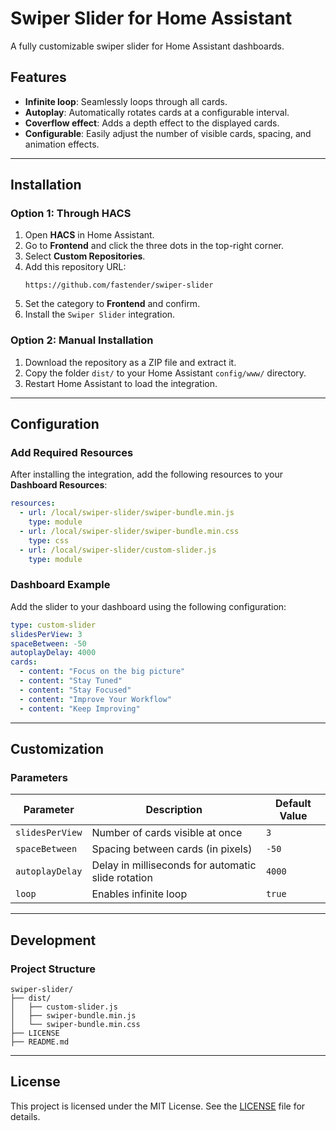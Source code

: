 
# Swiper Slider for Home Assistant

A fully customizable swiper slider for Home Assistant dashboards.

## Features
- **Infinite loop**: Seamlessly loops through all cards.
- **Autoplay**: Automatically rotates cards at a configurable interval.
- **Coverflow effect**: Adds a depth effect to the displayed cards.
- **Configurable**: Easily adjust the number of visible cards, spacing, and animation effects.

---

## Installation

### Option 1: Through HACS
1. Open **HACS** in Home Assistant.
2. Go to **Frontend** and click the three dots in the top-right corner.
3. Select **Custom Repositories**.
4. Add this repository URL:
   ```
   https://github.com/fastender/swiper-slider
   ```
5. Set the category to **Frontend** and confirm.
6. Install the `Swiper Slider` integration.

### Option 2: Manual Installation
1. Download the repository as a ZIP file and extract it.
2. Copy the folder `dist/` to your Home Assistant `config/www/` directory.
3. Restart Home Assistant to load the integration.

---

## Configuration

### Add Required Resources
After installing the integration, add the following resources to your **Dashboard Resources**:

```yaml
resources:
  - url: /local/swiper-slider/swiper-bundle.min.js
    type: module
  - url: /local/swiper-slider/swiper-bundle.min.css
    type: css
  - url: /local/swiper-slider/custom-slider.js
    type: module
```

### Dashboard Example
Add the slider to your dashboard using the following configuration:

```yaml
type: custom-slider
slidesPerView: 3
spaceBetween: -50
autoplayDelay: 4000
cards:
  - content: "Focus on the big picture"
  - content: "Stay Tuned"
  - content: "Stay Focused"
  - content: "Improve Your Workflow"
  - content: "Keep Improving"
```

---

## Customization

### Parameters

| Parameter        | Description                                       | Default Value |
|------------------|---------------------------------------------------|---------------|
| `slidesPerView`  | Number of cards visible at once                  | `3`           |
| `spaceBetween`   | Spacing between cards (in pixels)                | `-50`         |
| `autoplayDelay`  | Delay in milliseconds for automatic slide rotation | `4000`        |
| `loop`           | Enables infinite loop                            | `true`        |

---

## Development

### Project Structure
```
swiper-slider/
├── dist/
│   ├── custom-slider.js
│   ├── swiper-bundle.min.js
│   └── swiper-bundle.min.css
├── LICENSE
├── README.md
```

---

## License

This project is licensed under the MIT License. See the [LICENSE](LICENSE) file for details.
